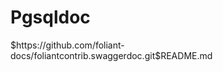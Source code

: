# Pgsqldoc

<include sethead="2" nohead="true">
    $https://github.com/foliant-docs/foliantcontrib.swaggerdoc.git$README.md
</include>
